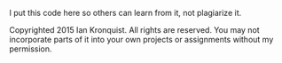 I put this code here so others can learn from it, not plagiarize it.

Copyrighted 2015 Ian Kronquist. All rights are reserved. You may not
incorporate parts of it into your own projects or assignments without my
permission.
